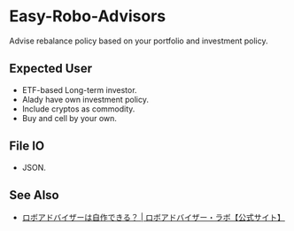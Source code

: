 # Easy-Robo-Advisors
Advise rebalance policy based on your portfolio and investment policy.

## Expected User
* ETF-based Long-term investor.
* Alady have own investment policy.
* Include cryptos as commodity.
* Buy and cell by your own.

## File IO
* JSON.

## See Also
* [ロボアドバイザーは自作できる？ | ロボアドバイザー・ラボ【公式サイト】](https://robot-adviser.org/robot-adviser-general-info/robot-adviser-jisaku-76993536/)
